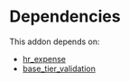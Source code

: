 # Dependencies

This addon depends on:

- [hr_expense](https://github.com/bringout/oca-ocb-hr/tree/f288f1185aa474d2fbc3385a757b169c442c3acf/odoo-bringout-oca-ocb-hr_expense)
- [base_tier_validation](https://github.com/bringout/oca-technical)

